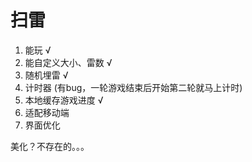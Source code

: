 # 扫雷
1. 能玩 √
2. 能自定义大小、雷数 √
3. 随机埋雷 √
4. 计时器 (有bug，一轮游戏结束后开始第二轮就马上计时)
5. 本地缓存游戏进度 √
6. 适配移动端
7. 界面优化

 美化？不存在的。。。